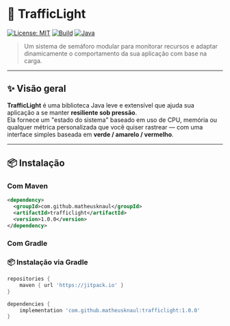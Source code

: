 # 🚦 TrafficLight

[![License: MIT](https://img.shields.io/badge/License-MIT-green.svg)](LICENSE)
[![Build](https://img.shields.io/badge/build-passing-brightgreen.svg)](#)
[![Java](https://img.shields.io/badge/java-8%2B-blue.svg)](#)

> Um sistema de semáforo modular para monitorar recursos e adaptar dinamicamente o comportamento da sua aplicação com base na carga.

---

## ✨ Visão geral

**TrafficLight** é uma biblioteca Java leve e extensível que ajuda sua aplicação a se manter **resiliente sob pressão**.  
Ela fornece um "estado do sistema" baseado em uso de CPU, memória ou qualquer métrica personalizada que você quiser rastrear — com uma interface simples baseada em **verde / amarelo / vermelho**.

---

## 📦 Instalação

### Com Maven

```xml
<dependency>
  <groupId>com.github.matheusknaul</groupId>
  <artifactId>trafficlight</artifactId>
  <version>1.0.0</version>
</dependency>
```

### Com Gradle

### 📦 Instalação via Gradle

```groovy
repositories {
    maven { url 'https://jitpack.io' }
}

dependencies {
    implementation 'com.github.matheusknaul:trafficlight:1.0.0'
}
```